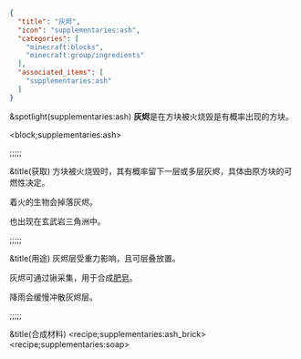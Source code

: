 ```json
{
  "title": "灰烬",
  "icon": "supplementaries:ash",
  "categories": [
    "minecraft:blocks",
    "minecraft:group/ingredients"
  ],
  "associated_items": [
    "supplementaries:ash"
  ]
}
```

&spotlight(supplementaries:ash)
**灰烬**是在方块被火烧毁是有概率出现的方块。

<block;supplementaries:ash>

;;;;;

&title(获取)
方块被火烧毁时，其有概率留下一层或多层灰烬，具体由原方块的可燃性决定。


着火的生物会掉落灰烬。


也出现在玄武岩三角洲中。

;;;;;

&title(用途)
灰烬层受重力影响，且可层叠放置。


灰烬可通过锹采集，用于合成[肥皂](^supplementaries:soap)。


降雨会缓慢冲散灰烬层。

;;;;;

&title(合成材料)
<recipe;supplementaries:ash_brick>
<recipe;supplementaries:soap>
